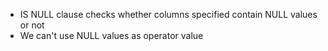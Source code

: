 - IS NULL clause checks whether columns specified contain NULL values or not
- We can't use NULL values as operator value